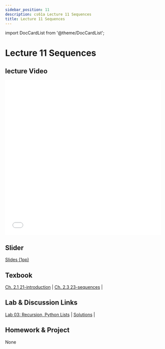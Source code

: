 ```yaml
---
sidebar_position: 11
description: cs61a Lecture 11 Sequences
title: Lecture 11 Sequences
---
```


import DocCardList from '@theme/DocCardList';


# Lecture 11 Sequences
## lecture Video

<iframe src="//player.bilibili.com/player.html?aid=277746636&bvid=BV17c411f78k&cid=1311465503&p=1&high_quality=1&danmaku=0" scrolling="no" border="0" frameborder="no" framespacing="0" allowfullscreen="true" allowfullscreen="allowfullscreen" width="100%" height="500" scrolling="no" frameborder="0" sandbox="allow-top-navigation allow-same-origin allow-forms allow-scripts"> </iframe>

## Slider
[Slides (1pp)](/resource/cs61a/11-Sequences_1pp.pdf)
## Texbook
[Ch. 2.1 21-introduction](https://www.composingprograms.com/pages/21-introduction.html) | [Ch. 2.3 23-sequences](https://www.composingprograms.com/pages/23-sequences.html) | 

## Lab & Discussion Links
[Lab 03: Recursion, Python Lists](./lab/lab03.md) | [Solutions](./lab/sol-lab03.md) | 

## Homework & Project
None


<DocCardList />

